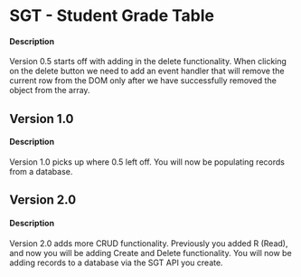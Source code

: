 # SGT - Student Grade Table


#### Description
Version 0.5 starts off with adding in the delete functionality. When clicking on the delete button we need
to add an event handler that will remove the current row from the DOM only after we have successfully removed the object
from the array.


## Version 1.0
#### Description
Version 1.0 picks up where 0.5 left off. You will now be populating records from a database.


## Version 2.0
#### Description
Version 2.0 adds more CRUD functionality.  Previously you added R (Read), and now you will be adding Create and Delete functionality. You will now be adding records to a database via the SGT API you create.

